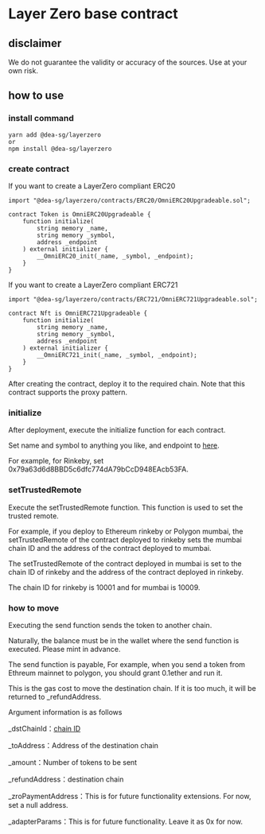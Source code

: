 # Layer Zero base contract

## disclaimer

We do not guarantee the validity or accuracy of the sources.
Use at your own risk.

## how to use

### install command

```
yarn add @dea-sg/layerzero
or
npm install @dea-sg/layerzero
```

### create contract

If you want to create a LayerZero compliant ERC20

```
import "@dea-sg/layerzero/contracts/ERC20/OmniERC20Upgradeable.sol";

contract Token is OmniERC20Upgradeable {
	function initialize(
		string memory _name,
		string memory _symbol,
		address _endpoint
	) external initializer {
		__OmniERC20_init(_name, _symbol, _endpoint);
	}
}
```

If you want to create a LayerZero compliant ERC721

```
import "@dea-sg/layerzero/contracts/ERC721/OmniERC721Upgradeable.sol";

contract Nft is OmniERC721Upgradeable {
	function initialize(
		string memory _name,
		string memory _symbol,
		address _endpoint
	) external initializer {
		__OmniERC721_init(_name, _symbol, _endpoint);
	}
}
```

After creating the contract, deploy it to the required chain.
Note that this contract supports the proxy pattern.

### initialize

After deployment, execute the initialize function for each contract.

Set name and symbol to anything you like, and endpoint to [here](https://layerzero.gitbook.io/docs/technical-reference/testnet/testnet-addresses).

For example, for Rinkeby, set 0x79a63d6d8BBD5c6dfc774dA79bCcD948EAcb53FA.

### setTrustedRemote

Execute the setTrustedRemote function. This function is used to set the trusted remote.

For example, if you deploy to Ethereum rinkeby or Polygon mumbai, the setTrustedRemote of the contract deployed to rinkeby sets the mumbai chain ID and the address of the contract deployed to mumbai.

The setTrustedRemote of the contract deployed in mumbai is set to the chain ID of rinkeby and the address of the contract deployed in rinkeby.

The chain ID for rinkeby is 10001 and for mumbai is 10009.

### how to move

Executing the send function sends the token to another chain.

Naturally, the balance must be in the wallet where the send function is executed. Please mint in advance.

The send function is payable, For example, when you send a token from Ethreum mainnet to polygon, you should grant 0.1ether and run it.

This is the gas cost to move the destination chain. If it is too much, it will be returned to \_refundAddress.

Argument information is as follows

\_dstChainId：[chain ID](https://layerzero.gitbook.io/docs/technical-reference/testnet/testnet-addresses)

\_toAddress：Address of the destination chain

\_amount：Number of tokens to be sent

\_refundAddress：destination chain

\_zroPaymentAddress：This is for future functionality extensions. For now, set a null address.

\_adapterParams：This is for future functionality. Leave it as 0x for now.
